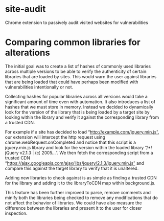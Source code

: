 # site-audit
Chrome extension to passively audit visited websites for vulnerabilities


# Comparing common libraries for alterations
The initial goal was to create a list of hashes of commonly used libraries across multiple versions to be able to verify the authenticity of certain libraries that are loaded by sites. This would warn the user against libraries that are being loaded that could have perhaps been modified with vulnerabilities intentionally or not.

Collecting hashes for popular libraries across all versions would take a significant amount of time even with automation. It also introduces a list of hashes that we must store in memory. Instead we decided to dynamically look for the version of the library that is being loaded by a target site by looking within the library and verify it against the corresponding library from a trusted CDN.

For example if a site has decided to load “http://example.com/jquery.min.js”, our extension will intercept the http request using chrome.webRequest.onCompleted and notice that this script is a jquery.min.js library and look for the version within the loaded library “/*! jQuery v2.1.3 | (c) 2005...”. We then fetch the corresponding script from a trusted CDN “https://ajax.googleapis.com/ajax/libs/jquery/2.1.3/jquery.min.js” and compare this against the target library to verify that it is unaltered.

Adding new libraries to check against is as simple as finding a trusted CDN for the library and adding it to the libraryToCDN map within background.js.

This feature has been further improved to parse, remove comments and minify both the libraries being checked to remove any modifications that do not affect the behavior of libraries. We could have also measure the difference between the libraries and present it to the user for closer inspection.
